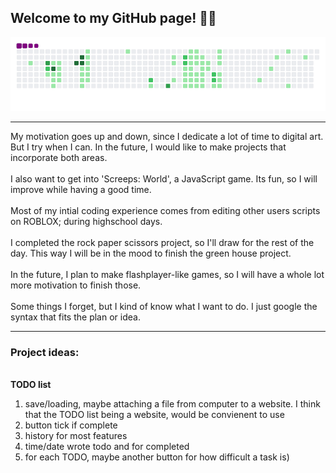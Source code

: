## Welcome to my GitHub page! 👋😎

![snake gif](https://github.com/mattrich98/mattrich98/blob/output/github-contribution-grid-snake.gif)
<hr>
My motivation goes up and down, since I dedicate a lot of time to digital art. But I try when I can. In the future, I would like to make projects that incorporate both areas.
<br>
<br>
I also want to get into 'Screeps: World', a JavaScript game. Its fun, so I will improve while having a good time.
<br>
<br>
Most of my intial coding experience comes from editing other users scripts on ROBLOX; during highschool days. 
<br>
<br>
I completed the rock paper scissors project, so I'll draw for the rest of the day. This way I will be in the mood to finish the green house project. 
<br>
<br>
In the future, I plan to make flashplayer-like games, so I will have a whole lot more motivation to finish those. 
<br>
<br>
Some things I forget, but I kind of know what I want to do. I just google the syntax that fits the plan or idea. 
<br>
<hr>
<h3>Project ideas:</h3>
<br>
<strong>TODO list</strong>
<ol>
  <li>save/loading, maybe attaching a file from computer to a website. I think that the TODO list being a website, would be convienent to use</li> 
  <li>button tick if complete</li>
  <li>history for most features</li>
  <li>time/date wrote todo and for completed </li>
  <li>for each TODO, maybe another button for how difficult a task is)</li>
</ol>
